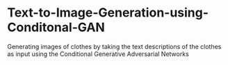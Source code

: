 # Text-to-Image-Generation-using-Conditonal-GAN
Generating images of clothes by taking the text descriptions of the clothes as input using the Conditional Generative Adversarial Networks
